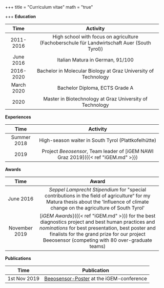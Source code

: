 +++
title = "Curriculum vitae"
math = "true"

+++
**Education**

| Time | Activity |
| :----:  | :-------------: |
| 2011-2016 | High school with focus on agriculture (Fachoberschule für Landwirtschaft Auer (South Tyrol))|
| June 2016 | Italian Matura in German, 91/100 |
| 2016-2020 | Bachelor in Molecular Biology at Graz University of Technology |
| March 2020 | Bachelor Diploma, ECTS Grade A |
| 2020 | Master in Biotechnology at Graz University of Technology |

**Experiences**

| Time | Activity |
| :----:  | :-------------: |
| Summer 2018 | High-season waiter in South Tyrol (Plattkofelhütte) |
| 2019 | Project _Beeosensor_, Team leader of [iGEM NAWI Graz 2019]({{< ref "iGEM.md" >}}) |

**Awards**

| Time | Award |
| :----:  | :-------------: |
| June 2016  | *Seppel Lamprecht Stipendium* for "special contributions in the field of agriculture“ for my Matura thesis about the 'Influence of climate change on the agriculture of South Tyrol' |
| November 2019 | [*iGEM Awards*]({{< ref "iGEM.md" >}}) for the best diagnostics project and best human practices and *nominations* for best presentation, best poster and finalists for the grand prize for our project Beeosensor (competing with 80 over-graduate teams) |

**Publications**

| Time | Publication |
| :----:  | :-------------: |
| 1st Nov 2019 | [Beeosensor-Poster]('https://www.researchgate.net/publication/339687349_Beeosensor_2019') at the iGEM-conference |